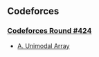## Codeforces

### [Codeforces Round #424](https://github.com/BlueFly2018/ACM/tree/master/Codeforces/Codeforces%20Round%20%23424)



- [A. Unimodal Array](https://github.com/BlueFly2018/ACM/blob/master/Codeforces/Codeforces%20Round%20%23424/A.%20Unimodal%20Array.md)

